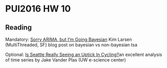 
# PUI2016 HW 10

## Reading
Mandatory: [Sorry ARIMA, but I’m Going Bayesian](http://multithreaded.stitchfix.com/blog/2016/04/21/forget-arima/) Kim Larsen (MultiThreaded, SF)  blog post on bayesian vs non-bayesian tsa

Optional: [Is Seattle Really Seeing an Uptick In Cycling?](https://jakevdp.github.io/blog/2014/06/10/is-seattle-really-seeing-an-uptick-in-cycling/)an excellent analysis of time series by Jake Vander Plas (UW e-science center)



